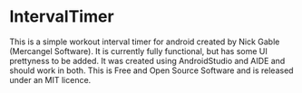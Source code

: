 # IntervalTimer
This is a simple workout interval timer for android created by Nick Gable (Mercangel Software).
It is currently fully functional, but has some UI prettyness to be added.
It was created using AndroidStudio and AIDE and should work in both.
This is Free and Open Source Software and is released under an MIT licence.

